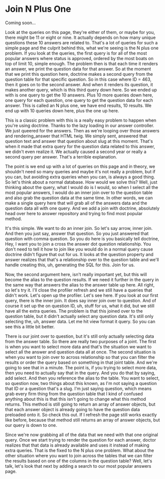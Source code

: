 # Join N Plus One

Coming soon...

Look at the queries on this page, they're either of them, or maybe for you, there
might be 11 or eight or nine. It actually depends on how many unique questions these
10 answers are related to. That's a lot of queries for such a simple page and the
culprit behind this, what we're seeing is the N plus one problem. If you look at the
queries, the first query is for all of the most popular answers where status is
approved, ordered by the most boats on top of limit 10, simple enough. The problem
then is that each time it renders an answer, we print the question data for that
answer. So at the moment that we print this question here, doctrine makes a second
query from the question table for that specific question. So in this case where ID =
463, then it goes on to the second answer. And when it renders its question, it makes
another query, which is this third query down here. So we ended up with is one query
to get the 10 answers. Plus 10 more queries down here, one query for each question,
one query to get the question data for each answer. This is called an N plus one, we
have end results, 10 results. We end up with 10 queries down here, plus the one up
here.

This is a classic problem with this is a really easy problem to happen when you're
using doctrine. Thanks to the lazy loading in our answer controller. We just queered
for the answers. Then as we're looping over those answers and rendering_answer that
HTML twig. We simply sent, answered that question text and answer that question about
slug at this moment. That's when it made that extra query for the question data
related to this answer, we didn't even realize it. We actually caused a second year
or really a second query per answer. That's a terrible explanation.

The point is we end up with a lot of queries on this page and in theory, we shouldn't
need so many queries and maybe it's not really a problem, but if you can, but
avoiding extra queries when you can, is always a good thing. So let's think about a
normal database. How would we solve this? Well, just thinking about the query, what I
would do is I would, so when I select all the most popular answers, I would do an
inner join over to the question table and also grab the question data at the same
time. In other words, we can make a single query here that will grab all of the
answers data and the question data all with one query. And we add a join with
doctrine, absolutely head over here to answer repository and trying to find most
popular method.

It's this simple. We want to do an inner join. So let's say arrow, inner join. And
then you just say, answer that question. So you just answered that question with
comma question. So you do here is you basically tell doctrine, Hey, I want you to
join a cross the answer dot question relationship. You don't need to tell it how to
join like you would do in a normal query cause doctrine didn't figure that out for
us. It looks at the question property and answer realizes that that's a relationship
over to the question table and we'll handle creating this, uh, generating the SQL for
this. Join for us.

Now, the second argument here, isn't really important yet, but this will become the
alias to the question results. If we need it further in the query in the same way
that answers the alias to the answer table up here. All right, so let's try it. I'll
close the profiler refresh and we still have a queries that didn't work. Let's open
up the profiler. Let's see here. If you look at our first query, there is the inner
join. It does say inner join over to question. And of course it set up the on
question ID, uh, stuff for us, what it did, but we still have all the extra queries.
The problem is that this joined over to the question table, but it didn't actually
select any question data. It's still only selecting the, uh, answer data. Let me hit
view format it query. So you can see this a little bit better.

There is our joint over to question, but it's still only actually selecting data from
the answer table. So there are really two purposes of a joint. The first is when you
want to select more data and that's the situation we want to select all the answer
and question data all at once. The second situation is when you want to join over to
across relationship so that you can filter the results or order the query based on
something in that joint table. And we're going to see that in a minute. The point is,
if you trying to select more data, then you need to actually say that in the query.
And you do that by saying, add select. And then you reference the alias to the table.
You want to select, so question now, two things about this known, as I'm not saying a
question that ID or a question that's a slug. I'm just saying question, which means
grab every firm thing from the question table that I kind of confused anything about
this is that this isn't going to change what this method returns. This method is
still going to return an array of answer objects, but that each answer object is
already going to have the question data preloaded onto it. So check this out. If I
refresh the page still works exactly like before, because that method still returns
an array of answer objects, but our query is down to one.

Since we're now grabbing all of the data that we need with that one original query.
Once we start trying to render the question for each answer, doctor realizes that
that data is already available and uses it instead of making extra queries. That is
the fixed to the N plus one problem. What about the other situation where you want to
join across the tables that we can filter the results based on one of the columns in
the question table? Well, let's talk, let's look that next by adding a search to our
most popular answers page.

